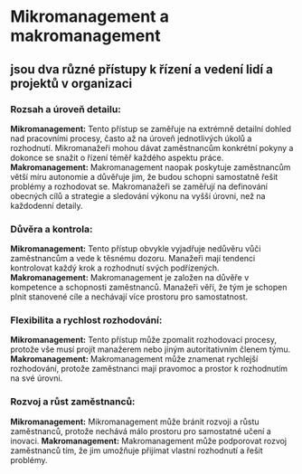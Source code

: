 # Mikromanagement a makromanagement

## jsou dva různé přístupy k řízení a vedení lidí a projektů v organizaci

### Rozsah a úroveň detailu:
**Mikromanagement:** Tento přístup se zaměřuje na extrémně detailní dohled nad pracovními procesy, často až na úroveň jednotlivých úkolů a rozhodnutí. Mikromanažeři mohou dávat zaměstnancům konkrétní pokyny a dokonce se snažit o řízení téměř každého aspektu práce.
**Makromanagement:** Makromanagement naopak poskytuje zaměstnancům větší míru autonomie a důvěřuje jim, že budou schopni samostatně řešit problémy a rozhodovat se. Makromanažeři se zaměřují na definování obecných cílů a strategie a sledování výkonu na vyšší úrovni, než na každodenní detaily.

### Důvěra a kontrola:
**Mikromanagement:** Tento přístup obvykle vyjadřuje nedůvěru vůči zaměstnancům a vede k těsnému dozoru. Manažeři mají tendenci kontrolovat každý krok a rozhodnutí svých podřízených.
**Makromanagement:** Makromanagement je založen na důvěře v kompetence a schopnosti zaměstnanců. Manažeři věří, že tým je schopen plnit stanovené cíle a nechávají více prostoru pro samostatnost.

### Flexibilita a rychlost rozhodování:
**Mikromanagement:** Tento přístup může zpomalit rozhodovací procesy, protože vše musí projít manažerem nebo jiným autoritativním členem týmu.
**Makromanagement:** Makromanagement může znamenat rychlejší rozhodování, protože zaměstnanci mají pravomoc a prostor k rozhodnutím na své úrovni.

### Rozvoj a růst zaměstnanců:
**Mikromanagement:** Mikromanagement může bránit rozvoji a růstu zaměstnanců, protože nechává málo prostoru pro samostatné učení a inovaci.
**Makromanagement:** Makromanagement může podporovat rozvoj zaměstnanců tím, že jim umožňuje přijímat vlastní rozhodnutí a řešit problémy.
